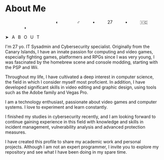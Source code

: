 # About Me
⠀⠀⠀⠀⠀⠀⠀⠀⠀⠀⠀⠀⠀⠀⠀⠀◖⠀⠀⠀⠀⠀⠀♂⠀⠀⠀⠀•⠀⠀⠀⠀27⠀⠀⠀⠀•⠀⠀⠀⠀🇮🇨⠀⠀⠀⠀⠀⠀◗

➤⠀A⠀B⠀O⠀U⠀T
</br>

I'm 27 yo. IT Sysadmin and Cybersecurity specialist. Originally from the Canary Islands, I have an innate passion for computing and video games, especially fighting games, platformers and RPGs since I was very young, I was fascinated by the homebrew scene and console modding, starting with the PSP and Wii.

Throughout my life, I have cultivated a deep interest in computer science, the field in which I consider myself most proficient. In addition, I have developed significant skills in video editing and graphic design, using tools such as the Adobe family and Vegas Pro.

I am a technology enthusiast, passionate about video games and computer systems. I love to experiment and learn constantly.

I finished my studies in cybersecurity recently, and I am looking forward to continue gaining experience in this field with knowledge and skills in incident management, vulnerability analysis and advanced protection measures.

I have created this profile to share my academic work and personal projects. Although I am not an expert programmer, I invite you to explore my repository and see what I have been doing in my spare time.
